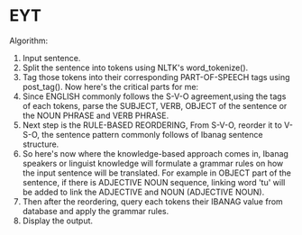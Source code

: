 # EYT
Algorithm:

1. Input sentence. 
2. Split the sentence into tokens using NLTK's word_tokenize(). 
3. Tag those tokens into their corresponding PART-OF-SPEECH tags using post_tag(). 
Now here's the critical parts for me: 
4. Since ENGLISH commonly follows the S-V-O agreement,using the tags of each tokens, parse the SUBJECT, VERB, OBJECT of the sentence or the NOUN PHRASE and VERB PHRASE. 
5. Next step is the RULE-BASED REORDERING, From S-V-O, reorder it to V-S-O, the sentence pattern commonly follows of Ibanag sentence structure. 
6. So here's now where the knowledge-based approach comes in, Ibanag speakers or linguist knowledge will formulate a grammar rules on how the input sentence will be translated. For example in OBJECT part of the sentence, if there is ADJECTIVE NOUN sequence, linking word 'tu' will be added to link the ADJECTIVE and NOUN (ADJECTIVE <tu> NOUN). 
7. Then after the reordering, query each tokens their IBANAG value from database and apply the grammar rules. 
8. Display the output. 

